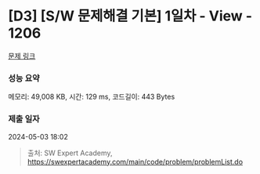 # [D3] [S/W 문제해결 기본] 1일차 - View - 1206 

[문제 링크](https://swexpertacademy.com/main/code/problem/problemDetail.do?contestProbId=AV134DPqAA8CFAYh) 

### 성능 요약

메모리: 49,008 KB, 시간: 129 ms, 코드길이: 443 Bytes

### 제출 일자

2024-05-03 18:02



> 출처: SW Expert Academy, https://swexpertacademy.com/main/code/problem/problemList.do